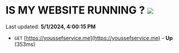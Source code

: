 # IS MY WEBSITE RUNNING ? [![](https://img.shields.io/static/v1?label=Sponsor&message=%E2%9D%A4&logo=GitHub&color=%23fe8e86)](https://github.com/sponsors/<username>)

Last updated: **5/1/2024, 4:00:15 PM**

- `GET` [https://youssefservice.me](https://youssefservice.me) - **Up** (353ms)
